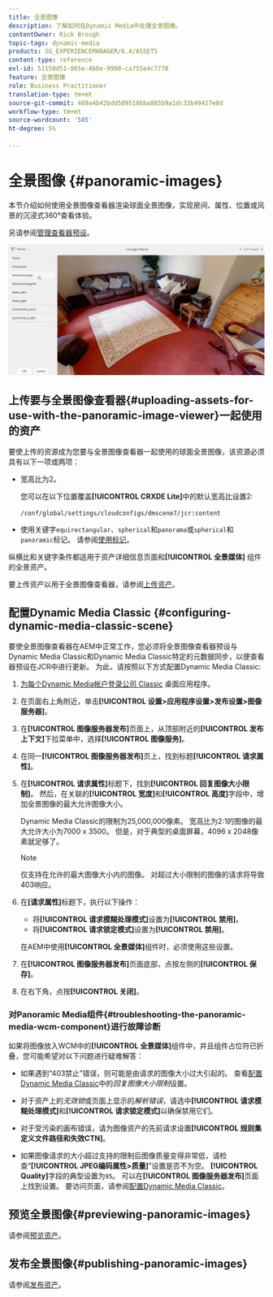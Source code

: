 ```yaml
---
title: 全景图像
description: 了解如何在Dynamic Media中处理全景图像。
contentOwner: Rick Brough
topic-tags: dynamic-media
products: SG_EXPERIENCEMANAGER/6.4/ASSETS
content-type: reference
exl-id: 51150d51-865e-4b8e-9990-ca755e4c7778
feature: 全景图像
role: Business Practitioner
translation-type: tm+mt
source-git-commit: 489a4b42bdd5895186ba885b9a1dc33b49427e8d
workflow-type: tm+mt
source-wordcount: '585'
ht-degree: 5%

---
```


# 全景图像 {#panoramic-images}

本节介绍如何使用全景图像查看器渲染球面全景图像，实现房间、属性、位置或风景的沉浸式360°查看体验。

另请参阅[管理查看器预设](managing-viewer-presets.md)。

![全景图2](assets/panoramic-image2.png)

## 上传要与全景图像查看器{#uploading-assets-for-use-with-the-panoramic-image-viewer}一起使用的资产

要使上传的资源成为您要与全景图像查看器一起使用的球面全景图像，该资源必须具有以下一项或两项：

* 宽高比为2。

   您可以在以下位置覆盖&#x200B;**[!UICONTROL CRXDE Lite]**&#x200B;中的默认宽高比设置2:

   `/conf/global/settings/cloudconfigs/dmscene7/jcr:content`

* 使用关键字`equirectangular`、`spherical`和`panorama`或`spherical`和`panoramic`标记。 请参阅[使用标记](/help/sites-authoring/tags.md)。

纵横比和关键字条件都适用于资产详细信息页面和&#x200B;**[!UICONTROL 全景媒体]** 组件的全景资产。

要上传资产以用于全景图像查看器，请参阅[上传资产](managing-assets-touch-ui.md#uploading-assets)。

## 配置Dynamic Media Classic {#configuring-dynamic-media-classic-scene}

要使全景图像查看器在AEM中正常工作，您必须将全景图像查看器预设与Dynamic Media Classic和Dynamic Media Classic特定的元数据同步，以便查看器预设在JCR中进行更新。 为此，请按照以下方式配置Dynamic Media Classic:

1. [为每个Dynamic Media帐户登录公司 Classic](https://experienceleague.adobe.com/docs/dynamic-media-classic/using/intro/dynamic-media-classic-desktop-app.html?lang=en#system-requirements-dmc-app) 桌面应用程序。

1. 在页面右上角附近，单击&#x200B;**[!UICONTROL 设置>应用程序设置>发布设置>图像服务器]**。
1. 在&#x200B;**[!UICONTROL 图像服务器发布]**&#x200B;页面上，从顶部附近的&#x200B;**[!UICONTROL 发布上下文]**&#x200B;下拉菜单中，选择&#x200B;**[!UICONTROL 图像服务]**。

1. 在同一&#x200B;**[!UICONTROL 图像服务器发布]**&#x200B;页上，找到标题&#x200B;**[!UICONTROL 请求属性]**。
1. 在&#x200B;**[!UICONTROL 请求属性]**&#x200B;标题下，找到&#x200B;**[!UICONTROL 回复图像大小限制]**。 然后，在关联的&#x200B;**[!UICONTROL 宽度]**&#x200B;和&#x200B;**[!UICONTROL 高度]**&#x200B;字段中，增加全景图像的最大允许图像大小。

   Dynamic Media Classic的限制为25,000,000像素。 宽高比为2:1的图像的最大允许大小为7000 x 3500。 但是，对于典型的桌面屏幕，4096 x 2048像素就足够了。

   >[!NOTE]
   >
   >仅支持在允许的最大图像大小内的图像。 对超过大小限制的图像的请求将导致403响应。

1. 在&#x200B;**[请求属性]**&#x200B;标题下，执行以下操作：

   * 将&#x200B;**[!UICONTROL 请求模糊处理模式]**&#x200B;设置为&#x200B;**[!UICONTROL 禁用]**。
   * 将&#x200B;**[!UICONTROL 请求锁定模式]**&#x200B;设置为&#x200B;**[!UICONTROL 禁用]**。

   在AEM中使用&#x200B;**[!UICONTROL 全景媒体]**&#x200B;组件时，必须使用这些设置。

1. 在&#x200B;**[!UICONTROL 图像服务器发布]**&#x200B;页面底部，点按左侧的&#x200B;**[!UICONTROL 保存]**。

1. 在右下角，点按&#x200B;**[!UICONTROL 关闭]**。

### 对Panoramic Media组件{#troubleshooting-the-panoramic-media-wcm-component}进行故障诊断

如果将图像放入WCM中的&#x200B;**[!UICONTROL 全景媒体]**&#x200B;组件中，并且组件占位符已折叠，您可能希望对以下问题进行疑难解答：

* 如果遇到“403禁止”错误，则可能是由请求的图像大小过大引起的。 查看[配置Dynamic Media Classic](#configuring-dynamic-media-classic-scene)中的&#x200B;*回复图像大小限制*&#x200B;设置。

* 对于资产上的&#x200B;*无效锁*&#x200B;或页面上显示的&#x200B;*解析错误*，请选中&#x200B;**[!UICONTROL 请求模糊处理模式]**&#x200B;和&#x200B;**[!UICONTROL 请求锁定模式]**&#x200B;以确保禁用它们。
* 对于受污染的画布错误，请为图像资产的先前请求设置&#x200B;**[!UICONTROL 规则集定义文件路径和失效CTN]**。
* 如果图像请求的大小超过支持的限制后图像质量变得非常低，请检查“**[!UICONTROL JPEG编码属性>质量]**”设置是否不为空。 **[!UICONTROL Quality]**&#x200B;字段的典型设置为`95`。 可以在&#x200B;**[!UICONTROL 图像服务器发布]**&#x200B;页面上找到设置。 要访问页面，请参阅[配置Dynamic Media Classic](#configuring-dynamic-media-classic-scene)。

## 预览全景图像{#previewing-panoramic-images}

请参阅[预览资产](previewing-assets.md)。

## 发布全景图像{#publishing-panoramic-images}

请参阅[发布资产](publishing-dynamicmedia-assets.md)。
